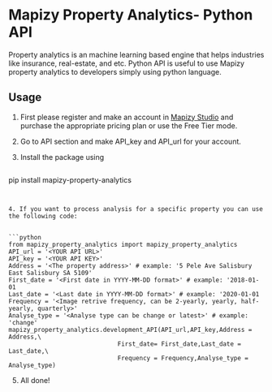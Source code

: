 # Mapizy Property Analytics- Python API

Property analytics is an machine learning based engine that helps industries like insurance, real-estate, and etc. Python API is useful to use Mapizy property analytics to developers simply using python language.

## Usage

1. First please register and make an account in [Mapizy Studio](https://mapizy-studio.com) and purchase the appropriate pricing plan or use the Free Tier mode.

2. Go to API section and make API_key and API_url for your account.

3. Install the package using 


   ```C
pip install mapizy-property-analytics
   ```

   
4. If you want to process analysis for a specific property you can use the following code:


   ```python
   from mapizy_property_analytics import mapizy_property_analytics
   API_url = '<YOUR API URL>'
   API_key = '<YOUR API KEY>'
   Address = '<The property address>' # example: '5 Pele Ave Salisbury East Salisbury SA 5109'
   First_date = '<First date in YYYY-MM-DD format>' # example: '2018-01-01
   Last_date = '<Last date in YYYY-MM-DD format>' # example: '2020-01-01
   Frequency = '<Image retrive frequency, can be 2-yearly, yearly, half-yearly, quarterly>'
   Analyse_type = '<Analyse type can be change or latest>' # example: 'change'
   mapizy_property_analytics.development_API(API_url,API_key,Address = Address,\
                                 First_date= First_date,Last_date = Last_date,\
                                 Frequency = Frequency,Analyse_type = Analyse_type)
   ```


5. All done!

